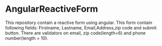 # AngularReactiveForm
This repository contain a reactive form using angular. This form contain following fields: Firstname, Lastname, Email,Address,zip code and submit button. There are validators on email, zip code(length=6) and phone number(length = 10).
